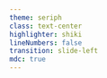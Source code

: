 ```yaml
---
theme: seriph
class: text-center
highlighter: shiki
lineNumbers: false
transition: slide-left
mdc: true
---
```

<CantReadThis/>

